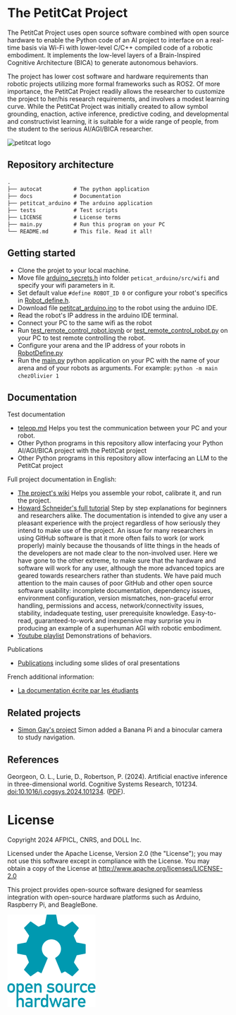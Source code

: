 # The PetitCat Project

The PetitCat Project uses open source software combined with open source hardware to enable the Python code of an AI project to interface on a real-time basis via Wi-Fi with lower-level C/C++ compiled code of a robotic embodiment. 
It implements the low-level layers of a Brain-Inspired Cognitive Architecture (BICA) to generate autonomous behaviors.

The project has lower cost software and hardware requirements than robotic projects utilizing more formal frameworks such as ROS2. 
Of more importance, the PetitCat Project readily allows the researcher to customize the project to her/his research requirements, and involves a modest learning curve. 
While the PetitCat Project was initially created to allow symbol grounding, enaction, active inference, predictive coding, and developmental and constructivist learning, it is suitable for a wide range of people, from the student to the serious AI/AGI/BICA researcher.

![petitcat logo](docs/petitcat_padding.png)


## Repository architecture

```
.
├── autocat          # The python application
├── docs             # Documentation
├── petitcat_arduino # The arduino application
├── tests            # Test scripts
├── LICENSE          # License terms
├── main.py          # Run this program on your PC            
└── README.md        # This file. Read it all!
```

## Getting started

* Clone the projet to your local machine.
* Move file [arduino_secrets.h](docs/first_step/arduino_secrets.h) into folder `peticat_arduino/src/wifi` and specify your wifi parameters in it. 
* Set default value `#define ROBOT_ID 0` or configure your robot's specifics in [Robot_define.h](petitcat/Robot_define.h).
* Download file [petitcat_arduino.ino](petitcat/petitcat.ino) to the robot using the arduino IDE.
* Read the robot's IP address in the arduino IDE terminal.
* Connect your PC to the same wifi as the robot
* Run [test_remote_control_robot.ipynb](tests/test_remote_control_robot.ipynb) or [test_remote_control_robot.py](tests/test_remote_control_robot.py) on your PC to test remote controlling the robot. 
* Configure your arena and the IP address of your robots in [RobotDefine.py](petitbrain/Robot/RobotDefine.py)
* Run the [main.py](main.py) python application on your PC with the name of your arena and of your robots as arguments. For example: `python -m main chezOlivier 1`



## Documentation 

Test documentation 
* [teleop.md](docs/tutorials/teleop.md) Helps you test the communication between your PC and your robot.
* Other Python programs in this repository allow interfacing your Python AI/AGI/BICA project with the PetitCat project
* Other Python programs in this repository allow interfacing an LLM to the PetitCat project

Full project documentation in English: 
* [The project's wiki](docs/wiki/home.md) Helps you assemble your robot, calibrate it, and run the project.
* [Howard Schneider's full tutorial](docs/overview/Part_1_Easy_to_Read_Overview.md) Step by step explanations for beginners and researchers alike. The documentation is intended to give any user a pleasant experience with the project regardless of how seriously they intend to make use of the project. An issue for many researchers in using GitHub software is that it more often fails to work (or work properly) mainly because the thousands of litte things in the heads of the developers are not made clear to the non-involved user. Here we have gone to the other extreme, to make sure that the hardware and software will work for any user, although the more advanced topics are geared towards researchers rather than students. We have paid much attention to the main causes of poor GitHub and other open source software usability: incomplete documentation, dependency issues, environment configuration, version mismatches, non-graceful error handling, permissions and access, network/connectivity issues, stability, indadequate testing, user prerequisite knowledge. Easy-to-read, guaranteed-to-work and inexpensive may surprise you in producing an example of a superhuman AGI with robotic embodiment.
* [Youtube playlist](https://youtube.com/playlist?list=PLlSPp5EpW5vFb-ZMCr8m0dIOoKEQe9CIE&si=HachYRwgJR8I-BbH) Demonstrations of behaviors. 

Publications
* [Publications](docs/wiki/publications.md) including some slides of oral presentations

French additional information:
* [La documentation écrite par les étudiants](docs/first_step/premier_pas.md)

## Related projects

* [Simon Gay's project](https://gaysimon.github.io/robot/robot_navigation_en.html) Simon added a Banana Pi and a binocular camera to study navigation.

## References

Georgeon, O. L., Lurie, D.,  Robertson, P. (2024). 
Artificial enactive inference in three-dimensional world. Cognitive Systems Research, 101234. [doi:10.1016/j.cogsys.2024.101234](https://doi.org/10.1016/j.cogsys.2024.101234).
([PDF](https://hal.science/hal-04587508)).

# License

Copyright 2024 AFPICL, CNRS, and DOLL Inc.

Licensed under the Apache License, Version 2.0 (the "License");
you may not use this software except in compliance with the License.
You may obtain a copy of the License at
http://www.apache.org/licenses/LICENSE-2.0

This project provides open-source software designed for seamless integration with open-source hardware platforms such as Arduino, Raspberry Pi, and BeagleBone.

![open source hardware](docs/openhardwarelogo.png)


